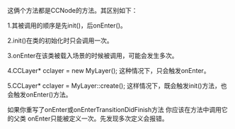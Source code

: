 这俩个方法都是CCNode的方法。其区别如下：

1.其被调用的顺序是先init()，后onEnter()。

2.init()在类的初始化时只会调用一次。

3.onEnter在该类被载入场景的时候被调用，可能会发生多次。

4.CCLayer* cclayer = new MyLayer();
这种情况下，只会触发onEnter。

5.CCLayer* cclayer = MyLayer::create();
这样情况下，既会触发init()方法，也会触发onEnter()方法。


如果你重写了onEnter或onEnterTransitionDidFinish方法 你应该在方法中调用它的父类
onEnter只能被定义一次。先发现多次定义会报错。

